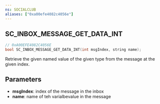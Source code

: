 ```yaml
---
ns: SOCIALCLUB
aliases: ["0xa00efe4082c4056e"]
---
```

## SC_INBOX_MESSAGE_GET_DATA_INT

```c
// 0xA00EFE4082C4056E
bool SC_INBOX_MESSAGE_GET_DATA_INT(int msgIndex, string name);
```

Retrieve the given named value of the given type from the message at the given index.


## Parameters
* **msgIndex**: index of the message in the inbox
* **name**: name of teh varialbevalue in the message
